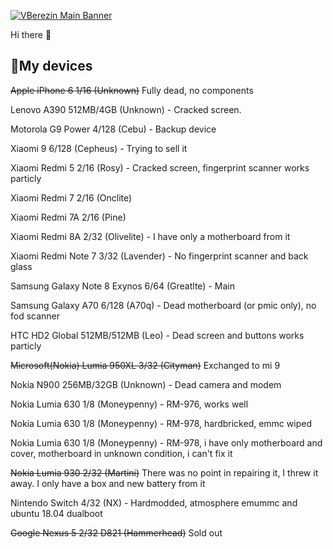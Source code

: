 [![VBerezin Main Banner](./assets/HiPrivBanner.png)](https://vk.com/hiprivsid)

Hi there 👋

## 📱My devices

~~Apple iPhone 6 1/16 (Unknown)~~ Fully dead, no components

Lenovo A390 512MB/4GB (Unknown) - Cracked screen.

Motorola G9 Power 4/128 (Cebu) - Backup device

Xiaomi 9 6/128 (Cepheus) - Trying to sell it 

Xiaomi Redmi 5 2/16 (Rosy) - Cracked screen, fingerprint scanner works particly

Xiaomi Redmi 7 2/16 (Onclite) 

Xiaomi Redmi 7A 2/16 (Pine) 

Xiaomi Redmi 8A 2/32 (Olivelite) - I have only a motherboard from it

Xiaomi Redmi Note 7 3/32 (Lavender) - No fingerprint scanner and back glass

Samsung Galaxy Note 8 Exynos 6/64 (Greatlte) - Main

Samsung Galaxy A70 6/128 (A70q) - Dead motherboard (or pmic only), no fod scanner

HTC HD2 Global 512MB/512MB (Leo) - Dead screen and buttons works particly

~~Microsoft(Nokia) Lumia 950XL 3/32 (Cityman)~~ Exchanged to mi 9 

Nokia N900 256MB/32GB (Unknown) - Dead camera and modem

Nokia Lumia 630 1/8 (Moneypenny) - RM-976, works well

Nokia Lumia 630 1/8 (Moneypenny) - RM-978, hardbricked, emmc wiped

Nokia Lumia 630 1/8 (Moneypenny) - RM-978, i have only motherboard and cover, motherboard in unknown condition, i can't fix it

~~Nokia Lumia 930 2/32 (Martini)~~  There was no point in repairing it, I threw it away. I only have a box and new battery from it

Nintendo Switch 4/32 (NX) - Hardmodded, atmosphere emummc and ubuntu 18.04 dualboot

~~Google Nexus 5 2/32 D821 (Hammerhead)~~ Sold out
